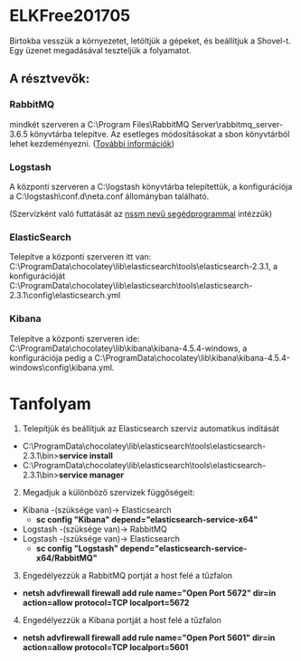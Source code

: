 # ELKFree201705

Birtokba vesszük a környezetet, letöltjük a gépeket, és beállítjuk a Shovel-t. Egy üzenet megadásával teszteljük a folyamatot.

## A résztvevők:

### RabbitMQ
mindkét szerveren a C:\Program Files\RabbitMQ Server\rabbitmq_server-3.6.5 könyvtárba telepítve. Az esetleges módosításokat a sbon könyvtárból lehet kezdeményezni. ([További információk](https://www.rabbitmq.com/install-windows-manual.html))

### Logstash
A központi szerveren a C:\logstash könyvtárba telepítettük, a konfigurációja a C:\logstash\conf.d\neta.conf állományban található.

(Szervízként való futtatását az [nssm nevű segédprogrammal](https://nssm.cc/) intézzük)

### ElasticSearch
Telepítve a központi szerveren itt van: C:\ProgramData\chocolatey\lib\elasticsearch\tools\elasticsearch-2.3.1, a konfigurációját C:\ProgramData\chocolatey\lib\elasticsearch\tools\elasticsearch-2.3.1\config\elasticsearch.yml

### Kibana
Telepítve a központi szerveren ide: C:\ProgramData\chocolatey\lib\kibana\kibana-4.5.4-windows, a konfigurációja pedig a C:\ProgramData\chocolatey\lib\kibana\kibana-4.5.4-windows\config\kibana.yml.

# Tanfolyam

1. Telepítjük és beállítjuk az Elasticsearch szerviz automatikus indítását 
 - C:\ProgramData\chocolatey\lib\elasticsearch\tools\elasticsearch-2.3.1\bin>**service install**
 - C:\ProgramData\chocolatey\lib\elasticsearch\tools\elasticsearch-2.3.1\bin>**service manager**
2. Megadjuk a különböző szervizek függőségeit:
 - Kibana -(szüksége van)-> Elasticsearch
   - **sc config "Kibana" depend="elasticsearch-service-x64"**
 - Logstash -(szüksége van)-> RabbitMQ
 - Logstash -(szüksége van)-> Elasticsearch
   - **sc config "Logstash" depend="elasticsearch-service-x64/RabbitMQ"**

3. Engedélyezzük a RabbitMQ portját a host felé a tűzfalon
  - **netsh advfirewall firewall add rule name="Open Port 5672" dir=in action=allow protocol=TCP localport=5672**

4. Engedélyezzük a Kibana portját a host felé a tűzfalon
  - **netsh advfirewall firewall add rule name="Open Port 5601" dir=in action=allow protocol=TCP localport=5601**
